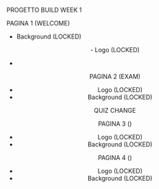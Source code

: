 PROGETTO BUILD WEEK 1

PAGINA 1 (WELCOME)
- Background (LOCKED)
<HEADER>
- Logo (LOCKED)
<MAIN>

- 

PAGINA 2 (EXAM)
- Logo (LOCKED)
- Background (LOCKED)


QUIZ CHANGE

PAGINA 3 ()
- Logo (LOCKED)
- Background (LOCKED)


PAGINA 4 ()
- Logo (LOCKED)
- Background (LOCKED)

